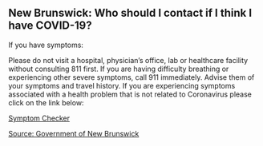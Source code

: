 ## New Brunswick: Who should I contact if I think I have COVID-19?

If you have symptoms:

Please do not visit a hospital, physician’s office, lab or healthcare facility without consulting 811 first.
If you are having difficulty breathing or experiencing other severe symptoms, call 911 immediately. Advise them of your symptoms and travel history.
If you are experiencing symptoms associated with a health problem that is not related to Coronavirus please click on the link below:

[Symptom Checker](https://www2.gnb.ca/content/gnb/en/departments/ocmoh/cdc/content/respiratory_diseases/coronavirus/assessment.html)

[Source: Government of New Brunswick](https://www2.gnb.ca/content/gnb/en/departments/ocmoh/cdc/content/respiratory_diseases/coronavirus.html)
